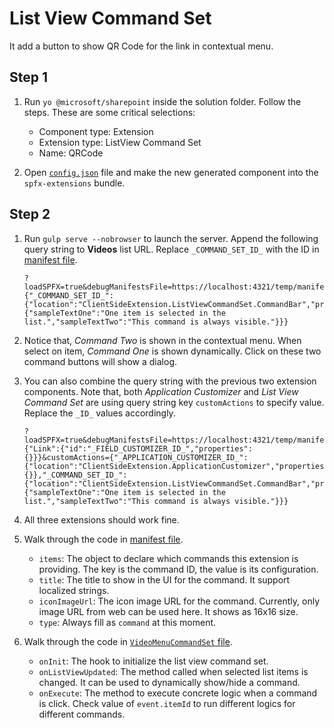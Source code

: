 # List View Command Set

It add a button to show QR Code for the link in contextual menu.

## Step 1

1. Run `yo @microsoft/sharepoint` inside the solution folder. Follow the steps. These are some critical selections:

    - Component type: Extension
    - Extension type: ListView Command Set
    - Name: QRCode

2. Open [`config.json`](../../../config/config.json) file and make the new generated component into the `spfx-extensions` bundle.

## Step 2

1. Run `gulp serve --nobrowser` to launch the server. Append the following query string to **Videos** list URL. Replace `_COMMAND_SET_ID_` with the ID in [manifest file](VideoMenuCommandSet.manifest.json).

    ```
    ?loadSPFX=true&debugManifestsFile=https://localhost:4321/temp/manifests.js&customActions={"_COMMAND_SET_ID_":{"location":"ClientSideExtension.ListViewCommandSet.CommandBar","properties":{"sampleTextOne":"One item is selected in the list.","sampleTextTwo":"This command is always visible."}}}
    ```

2. Notice that, *Command Two* is shown in the contextual menu. When select on item, *Command One* is shown dynamically. Click on these two command buttons will show a dialog.

3. You can also combine the query string with the previous two extension components. Note that, both *Application Customizer* and *List View Command Set* are using query string key `customActions` to specify value. Replace the `_ID_` values accordingly.

    ```
    ?loadSPFX=true&debugManifestsFile=https://localhost:4321/temp/manifests.js&fieldCustomizers={"Link":{"id":"_FIELD_CUSTOMIZER_ID_","properties":{}}}&customActions={"_APPLICATION_CUSTOMIZER_ID_":{"location":"ClientSideExtension.ApplicationCustomizer","properties":{}},"_COMMAND_SET_ID_":{"location":"ClientSideExtension.ListViewCommandSet.CommandBar","properties":{"sampleTextOne":"One item is selected in the list.","sampleTextTwo":"This command is always visible."}}}
    ```

4. All three extensions should work fine.

5. Walk through the code in [manifest file](VideoMenuCommandSet.manifest.json).

    - `items`: The object to declare which commands this extension is providing. The key is the command ID, the value is its configuration.
    - `title`: The title to show in the UI for the command. It support localized strings.
    - `iconImageUrl`: The icon image URL for the command. Currently, only image URL from web can be used here. It shows as 16x16 size.
    - `type`: Always fill as `command` at this moment.

6. Walk through the code in [`VideoMenuCommandSet` file](VideoMenuCommandSet.ts).

    - `onInit`: The hook to initialize the list view command set.
    - `onListViewUpdated`: The method called when selected list items is changed. It can be used to dynamically show/hide a command.
    - `onExecute`: The method to execute concrete logic when a command is click. Check value of `event.itemId` to run different logics for different commands.
